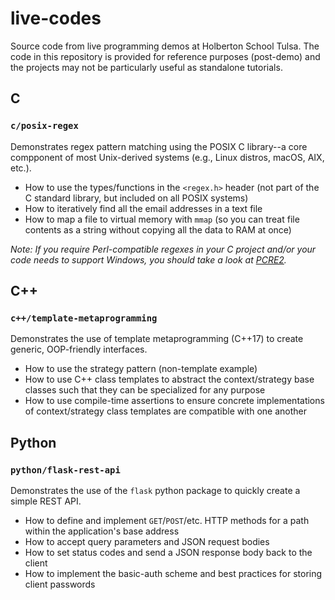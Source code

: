 # live-codes
Source code from live programming demos at Holberton School Tulsa. The code in this repository is provided for reference purposes (post-demo) and the projects may not be particularly useful as standalone tutorials.

## C
### `c/posix-regex`
Demonstrates regex pattern matching using the POSIX C library--a core compponent of most Unix-derived systems (e.g., Linux distros, macOS, AIX, etc.).
- How to use the types/functions in the `<regex.h>` header (not part of the C standard library, but included on all POSIX systems)
- How to iteratively find all the email addresses in a text file
- How to map a file to virtual memory with `mmap` (so you can treat file contents as a string without copying all the data to RAM at once)

_Note: If you require Perl-compatible regexes in your C project and/or your code needs to support Windows, you should take a look at [PCRE2](https://github.com/PCRE2Project/pcre2)._

## C++
### `c++/template-metaprogramming`
Demonstrates the use of template metaprogramming (C++17) to create generic, OOP-friendly interfaces.
- How to use the strategy pattern (non-template example)
- How to use C++ class templates to abstract the context/strategy base classes such that they can be specialized for any purpose
- How to use compile-time assertions to ensure concrete implementations of context/strategy class templates are compatible with one another

## Python
### `python/flask-rest-api`
Demonstrates the use of the `flask` python package to quickly create a simple REST API.
- How to define and implement `GET`/`POST`/etc. HTTP methods for a path within the application's base address
- How to accept query parameters and JSON request bodies
- How to set status codes and send a JSON response body back to the client
- How to implement the basic-auth scheme and best practices for storing client passwords
